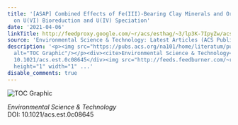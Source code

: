 ```yaml
---
title: '[ASAP] Combined Effects of Fe(III)-Bearing Clay Minerals and Organic Ligands
  on U(VI) Bioreduction and U(IV) Speciation'
date: '2021-04-06'
linkTitle: http://feedproxy.google.com/~r/acs/esthag/~3/lp3K-7IpyZw/acs.est.0c08645
source: 'Environmental Science & Technology: Latest Articles (ACS Publications)'
description: '<p><img src="https://pubs.acs.org/na101/home/literatum/publisher/achs/journals/content/esthag/0/esthag.ahead-of-print/acs.est.0c08645/20210406/images/medium/es0c08645_0007.gif"
  alt="TOC Graphic"/></p><div><cite>Environmental Science & Technology</cite></div><div>DOI:
  10.1021/acs.est.0c08645</div><img src="http://feeds.feedburner.com/~r/acs/esthag/~4/lp3K-7IpyZw"
  height="1" width="1" ...'
disable_comments: true
---
```

<p><img src="https://pubs.acs.org/na101/home/literatum/publisher/achs/journals/content/esthag/0/esthag.ahead-of-print/acs.est.0c08645/20210406/images/medium/es0c08645_0007.gif" alt="TOC Graphic"/></p><div><cite>Environmental Science & Technology</cite></div><div>DOI: 10.1021/acs.est.0c08645</div><img src="http://feeds.feedburner.com/~r/acs/esthag/~4/lp3K-7IpyZw" height="1" width="1" ...